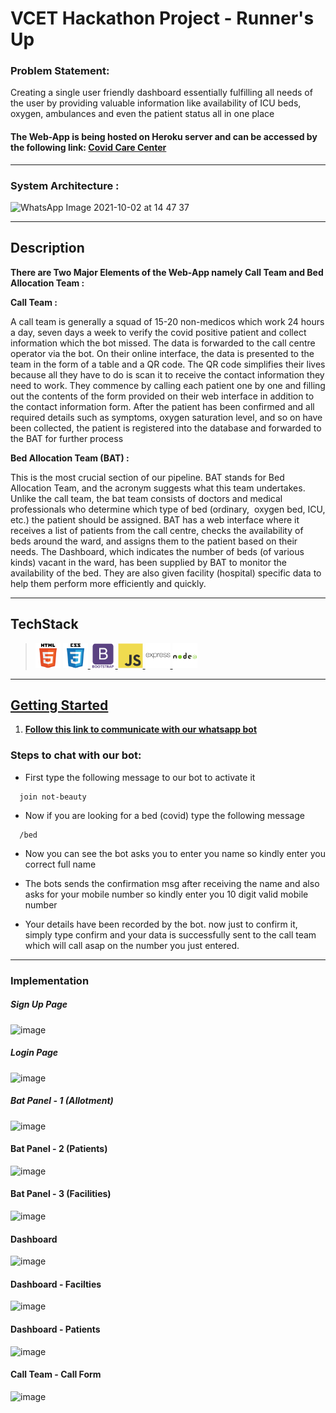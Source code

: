 # VCET Hackathon Project - Runner's Up

### Problem Statement: 
Creating a single user friendly dashboard essentially fulfilling all needs of the user by providing valuable information like availability of ICU beds, oxygen, ambulances and even the patient status all in one place

#### The Web-App is being hosted on Heroku server and can be accessed by the following link: [**Covid Care Center**](https://covid-care-vcet.herokuapp.com/ "Covid-Care-Center")

---

### System Architecture : 
![WhatsApp Image 2021-10-02 at 14 47 37](https://user-images.githubusercontent.com/67231450/135710721-92fb872d-b285-4be8-bbc3-4e8378681384.jpeg "System-Architecture")

---

## Description

**There are Two Major Elements of the Web-App namely Call Team and Bed Allocation Team :** 

**Call Team :**

A call team is generally a squad of 15-20 non-medicos which work 24 hours a day, seven days a week to verify the covid positive patient and collect information which the bot missed. The data is forwarded to the call centre operator via the bot. On their online interface, the data is presented to the team in the form of a table and a QR code. The QR code simplifies their lives because all they have to do is scan it to receive the contact information they need to work. They commence by calling each patient one by one and filling out the contents of the form provided on their web interface in addition to the contact information form. After the patient has been confirmed and all required details such as symptoms, oxygen saturation level, and so on have been collected, the patient is registered into the database and forwarded to the BAT for further process

**Bed Allocation Team (BAT) :**

This is the most crucial section of our pipeline. BAT stands for Bed Allocation Team, and the acronym suggests what this team undertakes. Unlike the call team, the bat team consists of doctors and medical professionals who determine which type of bed (ordinary,  oxygen bed, ICU, etc.) the patient should be assigned. BAT has a web interface where it receives a list of patients from the call centre, checks the availability of beds around the ward, and assigns them to the patient based on their needs. The Dashboard, which indicates the number of beds (of various kinds) vacant in the ward, has been supplied by BAT to monitor the availability of the bed. They are also given facility (hospital) specific data to help them perform more efficiently and quickly.

---

## TechStack
><img src="https://raw.githubusercontent.com/devicons/devicon/master/icons/html5/html5-original-wordmark.svg" alt="html5" width="40" height="40"/> </a> <a href="https://developer.mozilla.org/en-US/docs/Web/JavaScript" target="_blank"> <img src="https://raw.githubusercontent.com/devicons/devicon/master/icons/css3/css3-original-wordmark.svg" alt="css3" width="40" height="40"/> </a> <a href="https://d3js.org/" target="_blank"><img src="https://raw.githubusercontent.com/devicons/devicon/master/icons/bootstrap/bootstrap-plain-wordmark.svg" alt="bootstrap" width="40" height="40"/> </a> <a href="https://www.cprogramming.com/" target="_blank">  <img src="https://raw.githubusercontent.com/devicons/devicon/master/icons/javascript/javascript-original.svg" alt="javascript" width="40" height="40"/> </a> <a href="https://www.mongodb.com/" target="_blank">
<img src="https://raw.githubusercontent.com/devicons/devicon/master/icons/express/express-original-wordmark.svg" alt="express" width="40" height="40"/> </a> <a href="https://www.figma.com/" target="_blank"><img src="https://raw.githubusercontent.com/devicons/devicon/master/icons/nodejs/nodejs-original-wordmark.svg" alt="nodejs" width="40" height="40"/> </a> <a href="https://www.php.net" target="_blank">
 
 ---
 
 ## Getting Started
 1. [**Follow this link to communicate with our whatsapp bot**](http://api.whatsapp.com/send?phone=+1-(415)-523-8886 "Covid-Care-Center")<a href="http://api.whatsapp.com/send?phone=917710914875" target="_blank"><i class="fab fa-whatsapp"></i></a>

### Steps to chat with our bot:
 - First type the following message to our bot to activate it
``` 
  join not-beauty
```
 - Now if you are looking for a bed (covid) type the following message
```  
  /bed
```

 - Now you can see the bot asks you to enter you name so kindly enter you correct full name

 - The bots sends the confirmation msg after receiving the name and also asks for your mobile number so kindly enter you 10 digit valid mobile number

 - Your details have been recorded by the bot. now just to confirm it, simply type confirm and your data is successfully sent to the call team which will call asap on the number you just entered.

---



### Implementation

##### Sign Up Page
![image](https://user-images.githubusercontent.com/67231450/135710865-43614ae4-c961-4178-8daf-41d462562da2.png)

##### Login Page
![image](https://user-images.githubusercontent.com/67231450/135710958-7eb49c94-ebc7-4157-b775-3a01e8f7b1e0.png)

##### Bat Panel - 1 (Allotment)
![image](https://user-images.githubusercontent.com/67231450/135710996-c18ee438-f050-4bdc-80e3-8c7b27c3df6d.png)

#### Bat Panel - 2 (Patients)
![image](https://user-images.githubusercontent.com/67231450/135711042-03aab8ab-7803-4da2-bc40-285c81bf0460.png)

#### Bat Panel - 3 (Facilities)
![image](https://user-images.githubusercontent.com/67231450/135711061-f4a0f738-fe1a-47c7-8be3-c48c8398e361.png)

#### Dashboard
![image](https://user-images.githubusercontent.com/67231450/135711201-0bc3cd80-ab23-4ccd-8966-55431939ba67.png)

#### Dashboard - Facilties
![image](https://user-images.githubusercontent.com/67231450/135711211-1e706906-8132-44ec-ae35-6ebc23a669a5.png)

#### Dashboard - Patients
![image](https://user-images.githubusercontent.com/67231450/135711279-5a6a5751-313e-4fb9-a90d-8e900e65c199.png)

#### Call Team - Call Form
![image](https://user-images.githubusercontent.com/67231450/135711184-eab96b8a-0216-4e75-aece-1959bb31edb8.png)
